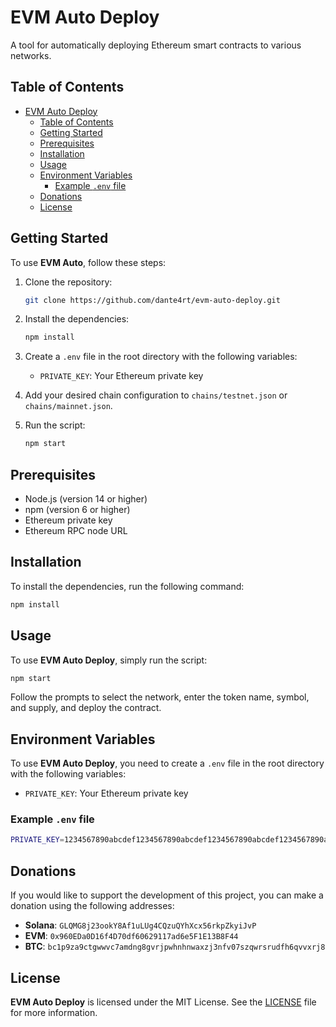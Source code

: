 # EVM Auto Deploy

A tool for automatically deploying Ethereum smart contracts to various networks.

## Table of Contents

- [EVM Auto Deploy](#evm-auto-deploy)
  - [Table of Contents](#table-of-contents)
  - [Getting Started](#getting-started)
  - [Prerequisites](#prerequisites)
  - [Installation](#installation)
  - [Usage](#usage)
  - [Environment Variables](#environment-variables)
    - [Example `.env` file](#example-env-file)
  - [Donations](#donations)
  - [License](#license)

## Getting Started

To use **EVM Auto**, follow these steps:

1. Clone the repository:

   ```bash
   git clone https://github.com/dante4rt/evm-auto-deploy.git
   ```

2. Install the dependencies:

   ```bash
   npm install
   ```

3. Create a `.env` file in the root directory with the following variables:
   - `PRIVATE_KEY`: Your Ethereum private key

4. Add your desired chain configuration to `chains/testnet.json` or `chains/mainnet.json`.

5. Run the script:

   ```bash
   npm start
   ```

## Prerequisites

- Node.js (version 14 or higher)
- npm (version 6 or higher)
- Ethereum private key
- Ethereum RPC node URL

## Installation

To install the dependencies, run the following command:

```bash
npm install
```

## Usage

To use **EVM Auto Deploy**, simply run the script:

```bash
npm start
```

Follow the prompts to select the network, enter the token name, symbol, and supply, and deploy the contract.

## Environment Variables

To use **EVM Auto Deploy**, you need to create a `.env` file in the root directory with the following variables:

- `PRIVATE_KEY`: Your Ethereum private key

### Example `.env` file

```bash
PRIVATE_KEY=1234567890abcdef1234567890abcdef1234567890abcdef1234567890abcdef
```

## Donations

If you would like to support the development of this project, you can make a donation using the following addresses:

- **Solana**: `GLQMG8j23ookY8Af1uLUg4CQzuQYhXcx56rkpZkyiJvP`
- **EVM**: `0x960EDa0D16f4D70df60629117ad6e5F1E13B8F44`
- **BTC**: `bc1p9za9ctgwwvc7amdng8gvrjpwhnhnwaxzj3nfv07szqwrsrudfh6qvvxrj8`

## License

**EVM Auto Deploy** is licensed under the MIT License. See the [LICENSE](./LICENSE) file for more information.
